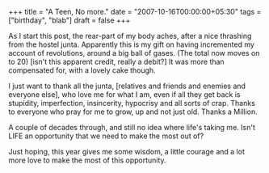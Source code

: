 +++
title = "A Teen, No more."
date = "2007-10-16T00:00:00+05:30"
tags = ["birthday", "blab"]
draft = false
+++

As I start this post, the rear-part of my body aches, after a nice
thrashing from the hostel junta. Apparently this is my gift on
having incremented my account of revolutions, around a big ball of
gases. (The total now moves on to 20) [isn't this apparent credit,
really a debit?] It was more than compensated for, with a lovely
cake though.

I just want to thank all the junta, [relatives and friends and
enemies and everyone else], who love me for what I am, even if all
they get back is stupidity, imperfection, insincerity, hypocrisy
and all sorts of crap. Thanks to everyone who pray for me to grow,
up and not just old. Thanks a Million.

A couple of decades through, and still no idea where life's taking
me. Isn't LIFE an opportunity that we need to make the most out
of?

Just hoping, this year gives me some wisdom, a little courage and
a lot more love to make the most of this opportunity.
